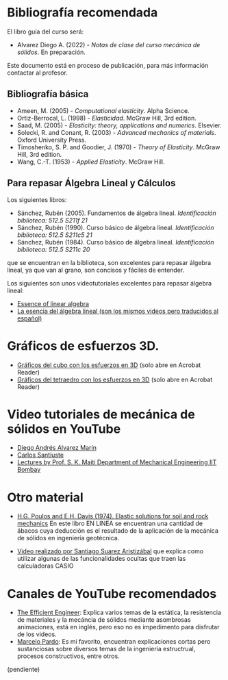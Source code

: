 # Bibliografía recomendada

El libro guía del curso será:
* Alvarez Diego A. (2022) - *Notas de clase del curso mecánica de sólidos*. En preparación.

Este documento está en proceso de publicación, para más información contactar al profesor.

## Bibliografía básica

* Ameen, M. (2005) - *Computational elasticity*. Alpha Science.
* Ortiz-Berrocal, L. (1998) - *Elasticidad*. McGraw Hill, 3rd edition.
* Saad, M. (2005) - *Elasticity: theory, applications and numerics*. Elsevier.
* Solecki, R. and Conant, R. (2003) - *Advanced mechanics of materials*. Oxford University Press.
* Timoshenko, S. P. and Goodier, J. (1970) - *Theory of Elasticity*. McGraw Hill, 3rd edition.
* Wang, C.-T. (1953) - *Applied Elasticity*. McGraw Hill.


## Para repasar Álgebra Lineal y Cálculos 

Los siguientes libros:

* Sánchez, Rubén (2005). Fundamentos de álgebra lineal. *Identificación biblioteca: 512.5 S211f 21*
* Sánchez, Rubén (1990). Curso básico de álgebra lineal. *Identificación biblioteca: 512.5 S211c5 21*
* Sánchez, Rubén (1984). Curso básico de álgebra lineal. *Identificación biblioteca: 512.5 S211c 20*

que se encuentran en la biblioteca, son excelentes para repasar álgebra lineal, ya que van al grano, son concisos y fáciles de entender.

Los siguientes son unos videotutoriales excelentes para repasar álgebra lineal:
* [Essence of linear algebra](https://www.youtube.com/playlist?list=PLZHQObOWTQDPD3MizzM2xVFitgF8hE_ab)
* [La esencia del álgebra lineal (son los mismos videos pero traducidos al español)](https://www.youtube.com/channel/UCQbsk1JQNaskUlfdoyiWJDg/videos)


# Gráficos de esfuerzos 3D.

* [Gráficos del cubo con los esfuerzos en 3D](https://github.com/diegoandresalvarez/solidos/blob/master/archivos/Examen_1_estudio_tensiones/paralelepipedo_infinitesimal.pdf) (solo abre en Acrobat Reader)
* [Gráficos del tetraedro con los esfuerzos en 3D](https://github.com/diegoandresalvarez/solidos/blob/master/archivos/Examen_1_estudio_tensiones/tetraedro_infinitesimal.pdf) (solo abre en Acrobat Reader)

# Video tutoriales de mecánica de sólidos en YouTube

* [Diego Andrés Alvarez Marín](https://www.youtube.com/channel/UCV0FtSuauv5WbcY-lLRMZ4g)
* [Carlos Santiuste](https://www.youtube.com/user/karlossantiuste)
* [Lectures by Prof. S. K. Maiti Department of Mechanical Engineering IIT Bombay](https://www.youtube.com/playlist?list=PL35EBF66D99E7A0EC)


# Otro material
* [H.G. Poulos and E.H. Davis (1974). Elastic solutions for soil and rock mechanics](http://research.engr.oregonstate.edu/usucger/PandD/PandD.htm) En este libro EN LINEA se encuentran una cantidad de ábacos cuya deducción es el resultado de la aplicación de la mecánica de sólidos en ingeniería geotécnica.
<!---
* [Página vieja del curso](http://sites.google.com/site/diegoandresalvarezmarin/s1_2009_solidos)
--->
* [Video realizado por Santiago Suarez Aristizábal](http://www.vimeo.com/28563461) que explica como utilizar algunas de las funcionalidades ocultas que traen las calculadoras CASIO


# Canales de YouTube recomendados

* [The Efficient Engineer](https://www.youtube.com/channel/UCXAS_Ekkq0iFJ9dSUIkcAkw): Explica varios temas de la estática, la resistencia de materiales y la mecáncia de sólidos mediante asombrosas animaciones, está en inglés, pero eso no es impedimento para disfrutar de los videos.
* [Marcelo Pardo](https://www.youtube.com/user/hondamarz): Es mi favorito, encuentran explicaciones cortas pero sustanciosas sobre diversos temas de la ingeniería estructrual, procesos constructivos, entre otros.


(pendiente)